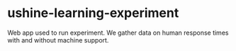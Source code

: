ushine-learning-experiment
==========================

Web app used to run experiment. We gather data on human response times with and without machine support.
